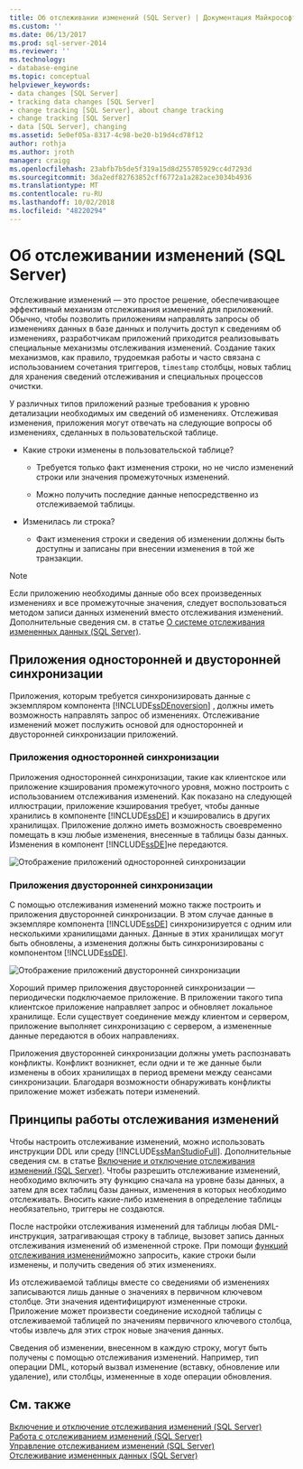 ```yaml
---
title: Об отслеживании изменений (SQL Server) | Документация Майкрософт
ms.custom: ''
ms.date: 06/13/2017
ms.prod: sql-server-2014
ms.reviewer: ''
ms.technology:
- database-engine
ms.topic: conceptual
helpviewer_keywords:
- data changes [SQL Server]
- tracking data changes [SQL Server]
- change tracking [SQL Server], about change tracking
- change tracking [SQL Server]
- data [SQL Server], changing
ms.assetid: 5e0ef05a-8317-4c98-be20-b19d4cd78f12
author: rothja
ms.author: jroth
manager: craigg
ms.openlocfilehash: 23abfb7b5de5f319a15d8d255705929cc4d7293d
ms.sourcegitcommit: 3da2edf82763852cff6772a1a282ace3034b4936
ms.translationtype: MT
ms.contentlocale: ru-RU
ms.lasthandoff: 10/02/2018
ms.locfileid: "48220294"
---
```

# <a name="about-change-tracking-sql-server"></a>Об отслеживании изменений (SQL Server)
  Отслеживание изменений — это простое решение, обеспечивающее эффективный механизм отслеживания изменений для приложений. Обычно, чтобы позволить приложениям направлять запросы об изменениях данных в базе данных и получить доступ к сведениям об изменениях, разработчикам приложений приходится реализовывать специальные механизмы отслеживания изменений. Создание таких механизмов, как правило, трудоемкая работы и часто связана с использованием сочетания триггеров, `timestamp` столбцы, новых таблиц для хранения сведений отслеживания и специальных процессов очистки.  
  
 У различных типов приложений разные требования к уровню детализации необходимых им сведений об изменениях. Отслеживая изменения, приложения могут отвечать на следующие вопросы об изменениях, сделанных в пользовательской таблице.  
  
-   Какие строки изменены в пользовательской таблице?  
  
    -   Требуется только факт изменения строки, но не число изменений строки или значения промежуточных изменений.  
  
    -   Можно получить последние данные непосредственно из отслеживаемой таблицы.  
  
-   Изменилась ли строка?  
  
    -   Факт изменения строки и сведения об изменении должны быть доступны и записаны при внесении изменения в той же транзакции.  
  
> [!NOTE]  
>  Если приложению необходимы данные обо всех произведенных изменениях и все промежуточные значения, следует воспользоваться методом записи данных изменений вместо отслеживания изменений. Дополнительные сведения см. в статье [О системе отслеживания измененных данных (SQL Server)](../track-changes/about-change-data-capture-sql-server.md).  
  
## <a name="one-way-and-two-way-synchronization-applications"></a>Приложения односторонней и двусторонней синхронизации  
 Приложения, которым требуется синхронизировать данные с экземпляром компонента [!INCLUDE[ssDEnoversion](../../includes/ssdenoversion-md.md)] , должны иметь возможность направлять запрос об изменениях. Отслеживание изменений может послужить основой для односторонней и двусторонней синхронизации приложений.  
  
### <a name="one-way-synchronization-applications"></a>Приложения односторонней синхронизации  
 Приложения односторонней синхронизации, такие как клиентское или приложение кэширования промежуточного уровня, можно построить с использованием отслеживания изменений. Как показано на следующей иллюстрации, приложение кэширования требует, чтобы данные хранились в компоненте [!INCLUDE[ssDE](../../includes/ssde-md.md)] и кэшировались в других хранилищах. Приложение должно иметь возможность своевременно помещать в кэш любые изменения, внесенные в таблицы базы данных. Изменения в компонент [!INCLUDE[ssDE](../../includes/ssde-md.md)]не передаются.  
  
 ![Отображение приложений односторонней синхронизации](../../database-engine/media/one-waysync.gif "Отображение приложений односторонней синхронизации")  
  
### <a name="two-way-synchronization-applications"></a>Приложения двусторонней синхронизации  
 С помощью отслеживания изменений можно также построить и приложения двусторонней синхронизации. В этом случае данные в экземпляре компонента [!INCLUDE[ssDE](../../includes/ssde-md.md)] синхронизируется с одним или несколькими хранилищами данных. Данные в этих хранилищах могут быть обновлены, а изменения должны быть синхронизированы с компонентом [!INCLUDE[ssDE](../../includes/ssde-md.md)].  
  
 ![Отображение приложений двусторонней синхронизации](../../database-engine/media/two-waysync.gif "Отображение приложений двусторонней синхронизации")  
  
 Хороший пример приложения двусторонней синхронизации — периодически подключаемое приложение. В приложении такого типа клиентское приложение направляет запрос и обновляет локальное хранилище. Если существует соединение между клиентом и сервером, приложение выполняет синхронизацию с сервером, а измененные данные передаются в обоих направлениях.  
  
 Приложения двусторонней синхронизации должны уметь распознавать конфликты. Конфликт возникнет, если одни и те же данные были изменены в обоих хранилищах в период времени между сеансами синхронизации. Благодаря возможности обнаруживать конфликты приложение может избежать потери изменений.  
  
## <a name="how-change-tracking-works"></a>Принципы работы отслеживания изменений  
 Чтобы настроить отслеживание изменений, можно использовать инструкции DDL или среду [!INCLUDE[ssManStudioFull](../../includes/ssmanstudiofull-md.md)]. Дополнительные сведения см. в статье [Включение и отключение отслеживания изменений (SQL Server)](../track-changes/enable-and-disable-change-tracking-sql-server.md). Чтобы разрешить отслеживание изменений, необходимо включить эту функцию сначала на уровне базы данных, а затем для всех таблиц базы данных, изменения в которых необходимо отслеживать. Вносить какие-либо изменения в определение таблицы необязательно, триггеры не создаются.  
  
 После настройки отслеживания изменений для таблицы любая DML-инструкция, затрагивающая строку в таблице, вызовет запись данных отслеживания изменений об измененной строке. При помощи [функций отслеживания изменений](/sql/relational-databases/system-functions/change-tracking-functions-transact-sql)можно запросить, какие строки были изменены, и получить сведения об этих изменениях.  
  
 Из отслеживаемой таблицы вместе со сведениями об изменениях записываются лишь данные о значениях в первичном ключевом столбце. Эти значения идентифицируют измененные строки. Приложение может произвести соединение исходной таблицы с отслеживаемой таблицей по значениям первичного ключевого столбца, чтобы извлечь для этих строк новые значения данных.  
  
 Сведения об изменении, внесенном в каждую строку, могут быть получены с помощью отслеживания изменений. Например, тип операции DML, который вызвал изменение (вставку, обновление или удаление), или столбцы, измененные в ходе операции обновления.  
  
## <a name="see-also"></a>См. также  
 [Включение и отключение отслеживания изменений (SQL Server)](../track-changes/enable-and-disable-change-tracking-sql-server.md)   
 [Работа с отслеживанием изменений (SQL Server)](../track-changes/work-with-change-tracking-sql-server.md)   
 [Управление отслеживанием изменений (SQL Server)](../track-changes/manage-change-tracking-sql-server.md)   
 [Отслеживание измененных данных (SQL Server)](../track-changes/track-data-changes-sql-server.md)  
  
  
